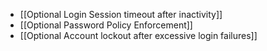 * [[Optional Login Session timeout after inactivity]]
* [[Optional Password Policy Enforcement]]
* [[Optional Account lockout after excessive login failures]]